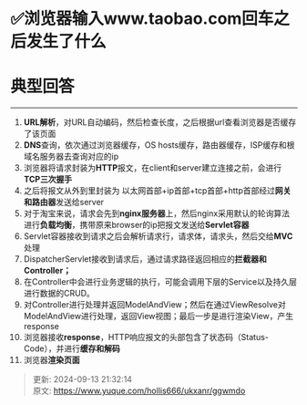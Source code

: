 # ✅浏览器输入www.taobao.com回车之后发生了什么

# 典型回答
****

1. **URL解析**，对URL自动编码，然后检查长度，之后根据url查看浏览器是否缓存了该页面
2. **DNS**查询，依次通过浏览器缓存，OS hosts缓存，路由器缓存，ISP缓存和根域名服务器去查询对应的ip
3. 浏览器将请求封装为**HTTP**报文，在client和server建立连接之前，会进行**TCP三次握手**
4. 之后将报文从外到里封装为 以太网首部+ip首部+tcp首部+http首部经过**网关和路由器**发送给server
5. 对于淘宝来说，请求会先到**nginx服务器**上，然后nginx采用默认的轮询算法进行**负载均衡**，携带原来browser的ip把报文发送给**Servlet容器**
6. Servlet容器接收到请求之后会解析请求行，请求体，请求头，然后交给**MVC**处理
7. DispatcherServlet接收到请求后，通过请求路径返回相应的**拦截器和Controller；**
8. 在Controller中会进行业务逻辑的执行，可能会调用下层的Service以及持久层进行数据的CRUD。
9. 对Controller进行处理并返回ModelAndView；然后在通过ViewResolve对ModelAndView进行处理，返回View视图；最后一步是进行渲染View，产生response
10. 浏览器接收**response**，HTTP响应报文的头部包含了状态码（Status-Code），并进行**缓存和解码**
11. 浏览器**渲染页面**



> 更新: 2024-09-13 21:32:14  
> 原文: <https://www.yuque.com/hollis666/ukxanr/ggwmdo>